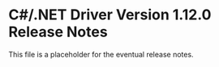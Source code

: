C#/.NET Driver Version 1.12.0 Release Notes
===========================================

This file is a placeholder for the eventual release notes.
